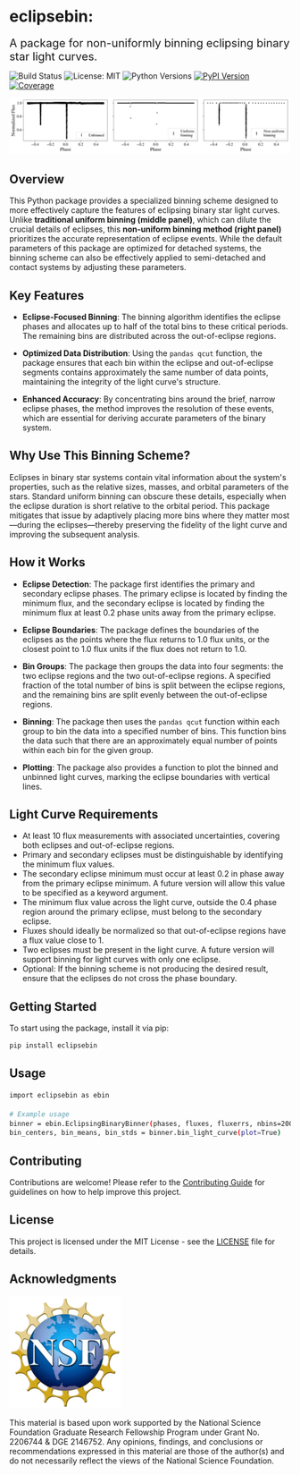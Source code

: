 # eclipsebin:
<span style="font-size: 20px;">A package for non-uniformly binning eclipsing binary star light curves.</span>


![Build Status](https://github.com/jackieblaum/eclipsebin/actions/workflows/tests.yml/badge.svg)
![License: MIT](https://img.shields.io/badge/License-MIT-blue.svg)
![Python Versions](https://img.shields.io/pypi/pyversions/eclipsebin)
[![PyPI Version](https://img.shields.io/pypi/v/eclipsebin)](https://pypi.org/project/eclipsebin/)
[![Coverage](https://codecov.io/gh/jackieblaum/eclipsebin/branch/main/graph/badge.svg)](https://codecov.io/gh/jackieblaum/eclipsebin)

<!-- For GitHub -->
<!--
<img src="docs/images/binning_comparison.jpg" alt="Binned Light Curve" width="200">
-->

<!-- For MkDocs (Read the Docs) -->
<img src="images/binning_comparison.jpg" alt="Binned Light Curve">

## Overview

This Python package provides a specialized binning scheme designed to more effectively capture the features of eclipsing binary star light curves. Unlike **traditional uniform binning (middle panel)**, which can dilute the crucial details of eclipses, this **non-uniform binning method (right panel)** prioritizes the accurate representation of eclipse events. While the default parameters of this package are optimized for detached systems, the binning scheme can also be effectively applied to semi-detached and contact systems by adjusting these parameters.

## Key Features

- **Eclipse-Focused Binning**: The binning algorithm identifies the eclipse phases and allocates up to half of the total bins to these critical periods. The remaining bins are distributed across the out-of-eclipse regions.
  
- **Optimized Data Distribution**: Using the `pandas qcut` function, the package ensures that each bin within the eclipse and out-of-eclipse segments contains approximately the same number of data points, maintaining the integrity of the light curve's structure.
  
- **Enhanced Accuracy**: By concentrating bins around the brief, narrow eclipse phases, the method improves the resolution of these events, which are essential for deriving accurate parameters of the binary system.

## Why Use This Binning Scheme?

Eclipses in binary star systems contain vital information about the system's properties, such as the relative sizes, masses, and orbital parameters of the stars. Standard uniform binning can obscure these details, especially when the eclipse duration is short relative to the orbital period. This package mitigates that issue by adaptively placing more bins where they matter most—during the eclipses—thereby preserving the fidelity of the light curve and improving the subsequent analysis.

## How it Works
- **Eclipse Detection**: The package first identifies the primary and secondary eclipse phases. The primary eclipse is located by finding the minimum flux, and the secondary eclipse is located by finding the minimum flux at least 0.2 phase units away from the primary eclipse. 

- **Eclipse Boundaries**: The package defines the boundaries of the eclipses as the points where the flux returns to 1.0 flux units, or the closest point to 1.0 flux units if the flux does not return to 1.0.

- **Bin Groups**: The package then groups the data into four segments: the two eclipse regions and the two out-of-eclipse regions. A specified fraction of the total number of bins is split between the eclipse regions, and the remaining bins are split evenly between the out-of-eclipse regions.

- **Binning**: The package then uses the `pandas qcut` function within each group to bin the data into a specified number of bins. This function bins the data such that there are an approximately equal number of points within each bin for the given group.

- **Plotting**: The package also provides a function to plot the binned and unbinned light curves, marking the eclipse boundaries with vertical lines.

## Light Curve Requirements

- At least 10 flux measurements with associated uncertainties, covering both eclipses and out-of-eclipse regions.
- Primary and secondary eclipses must be distinguishable by identifying the minimum flux values.
- The secondary eclipse minimum must occur at least 0.2 in phase away from the primary eclipse minimum. A future version will allow this value to be specified as a keyword argument.
- The minimum flux value across the light curve, outside the 0.4 phase region around the primary eclipse, must belong to the secondary eclipse.
- Fluxes should ideally be normalized so that out-of-eclipse regions have a flux value close to 1.
- Two eclipses must be present in the light curve. A future version will support binning for light curves with only one eclipse.
- Optional: If the binning scheme is not producing the desired result, ensure that the eclipses do not cross the phase boundary.
  
## Getting Started

To start using the package, install it via pip:

```bash
pip install eclipsebin
```

## Usage

```bash
import eclipsebin as ebin

# Example usage
binner = ebin.EclipsingBinaryBinner(phases, fluxes, fluxerrs, nbins=200, fraction_in_eclipse=0.5, atol_primary=0.001, atol_secondary=0.05)
bin_centers, bin_means, bin_stds = binner.bin_light_curve(plot=True)
```

<!-- For GitHub -->
<!--
<span >Refer to the [documentation](https://jackieblaum.github.io/eclipsebin/) for more detailed usage instructions and examples.</span>
-->

## Contributing

Contributions are welcome! Please refer to the [Contributing Guide](CONTRIBUTING.md) for guidelines on how to help improve this project.

## License

This project is licensed under the MIT License - see the [LICENSE](LICENSE) file for details.

## Acknowledgments

<!-- For GitHub -->
<!--
<img src="docs/images/nsf_logo.png" alt="NSF" width="200">
-->

<!-- For MkDocs (Read the Docs) -->
<img src="images/nsf_logo.png" alt="NSF" width="200">


This material is based upon work supported by the National Science Foundation Graduate Research Fellowship Program under Grant No. 2206744 & DGE 2146752. Any opinions, findings, and conclusions or recommendations expressed in this material are those of the author(s) and do not necessarily reflect the views of the National Science Foundation.
